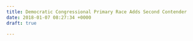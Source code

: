 ```yaml
---
title: Democratic Congressional Primary Race Adds Second Contender
date: 2018-01-07 08:27:34 +0000
draft: true

---
```

